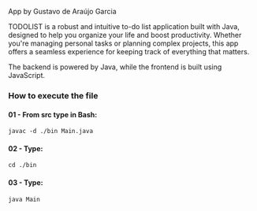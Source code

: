 App by Gustavo de Araújo Garcia

TODOLIST is a robust and intuitive to-do list application built with Java, designed to help you organize your life and boost productivity. Whether you're managing personal tasks or planning complex projects, this app offers a seamless experience for keeping track of everything that matters.

The backend is powered by Java, while the frontend is built using JavaScript.

### How to execute the file

#### 01 - From src type in Bash:
```javac -d ./bin Main.java```
#### 02 - Type:
```cd ./bin```
#### 03 - Type: 
```java Main```
